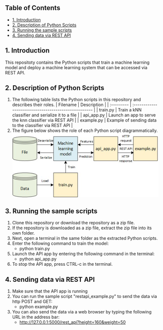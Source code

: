 ## Table of Contents
<!-- no toc -->
- [1. Introduction](#1-introduction)
- [2. Description of Python Scripts](#2-description-of-python-scripts)
- [3. Running the sample scripts](#3-running-the-sample-scripts)
- [4. Sending data via REST API](#4-sending-data-via-rest-api)


## 1. Introduction
This repositoty contains the Python scripts that train a machine learning model and deploy a machine learning system that can be accessed via REST API.


## 2. Description of Python Scripts
1. The following table lists the Python scripts in this repository and describes their roles.
   | Filename   | Description                                            |
   | :--------- | :----------------------------------------------------- |
   | train.py   | Train a kNN classifier and serialize it to a file      |
   | api_app.py | Launch an app to serve the knn classifier via REST API |
   | example.py | Example of sending data to the classifier via REST API |
2. The figure below shows the role of each Python script diagrammatically.
![Block diagram](images/block_diagram.jpg)

## 3. Running the sample scripts
1. Clone this repository or download the repository as a zip file.
2. If the repository is downloaded as a zip file, extract the zip file into its own folder.
3. Next, open a terminal in the same folder as the extracted Python scripts.
4. Enter the following command to train the model:
   - python train.py
5. Launch the API app by entering the following command in the terminal:
   - python api_app.py
6. To stop the API app, press CTRL-c in the terminal.


## 4. Sending data via REST API
1. Make sure that the API app is running
2. You can run the sample script "restapi_example.py" to send the data via http POST and GET:
   - python example.py
3. You can also send the data via a web browser by typing the following URL in the address bar:
   - http://127.0.0.1:5000/rest_api?height=160&weight=50



